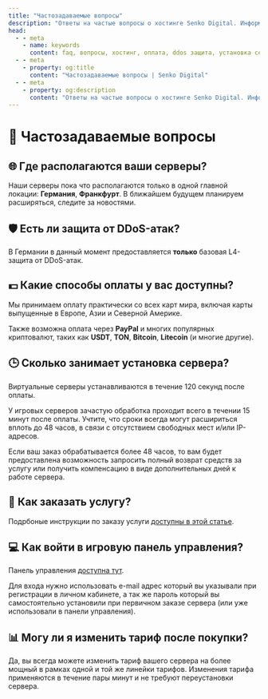 ```yaml
---
title: "Частозадаваемые вопросы"
description: "Ответы на частые вопросы о хостинге Senko Digital. Информация о тарифах, способах оплаты, защите от DDoS-атак и сроках установки серверов."
head:
  - - meta
    - name: keywords
      content: faq, вопросы, хостинг, оплата, ddos защита, установка сервера, техподдержка, игровой хостинг, minecraft сервер, garrys mod сервер
  - - meta
    - property: og:title 
      content: "Частозадаваемые вопросы | Senko Digital"
  - - meta
    - property: og:description
      content: "Ответы на частые вопросы о хостинге Senko Digital. Информация о тарифах, способах оплаты, защите от DDoS-атак и сроках установки серверов."
---
```


# 🤔 Частозадаваемые вопросы

## 🌐 Где располагаются ваши серверы?

Наши серверы пока что располагаются только в одной главной локации: **Германия**, **Франкфурт**. В ближайшем будущем планируем расширяться, следите за новостями.

## 🛡️ Есть ли защита от DDoS-атак?

В Германии в данный момент предоставляется **только** базовая L4-защита от DDoS-атак.

## 💵 Какие способы оплаты у вас доступны?

Мы принимаем оплату практически со всех карт мира, включая карты выпущенные в Европе, Азии и Северной Америке.

Также возможна оплата через **PayPal** и многих популярных криптовалют, таких как **USDT**, **TON**, **Bitcoin**, **Litecoin** (и многие другие).

## 🕒 Сколько занимает установка сервера?

Виртуальные серверы устанавливаются в течение 120 секунд после оплаты.

У игровых серверов зачастую обработка проходит всего в течении 15 минут после оплаты.
Учтите, что сроки всегда могут расшириться вплоть до 48 часов, в связи с отсутствием свободных мест и/или IP-адресов.

Если ваш заказ обрабатывается более 48 часов, то вам будет предоставлена возможность запросить полный возврат средств за услугу или получить компенсацию в виде дополнительных дней к работе сервера.

## 🛒 Как заказать услугу?

Подрбоные инструкции по заказу услуги [доступны в этой статье](/ru/personal-area/vps-order).

## 💻 Как войти в игровую панель управления?

Панель управления [доступна тут](https://panel.senko.digital/auth/login).

Для входа нужно использовать e-mail адрес который вы указывали при регистрации в личном кабинете, а так же пароль который вы самостоятельно установили при первичном заказе сервера (или уже использовали в панели управления).

## 📊 Могу ли я изменить тариф после покупки?

Да, вы всегда можете изменить тариф вашего сервера на более мощный в рамках одной и той же линейки тарифов. Изменения тарифа применяются в течение пары минут и не требуют переустановки сервера.
